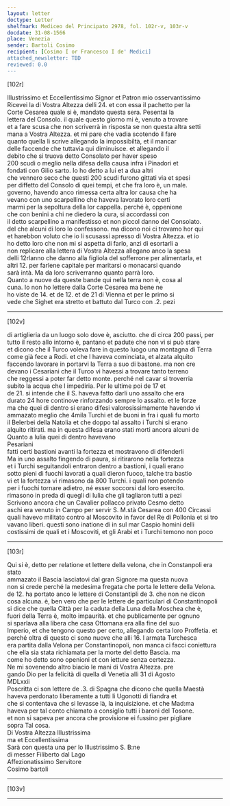 ```yaml
---
layout: letter
doctype: Letter
shelfmark: Mediceo del Principato 2978, fol. 102r-v, 103r-v
docdate: 31-08-1566
place: Venezia
sender: Bartoli Cosimo
recipient: [Cosimo I or Francesco I de' Medici]
attached_newsletter: TBD
reviewed: 0.0
---
```


[102r]  
  
  
Illustrissimo et Eccellentissimo Signor et Patron mio osservantissimo  
Ricevei la di Vostra Altezza delli 24. et con essa il pachetto per la  
Corte Cesarea quale si è, mandato questa sera. Pesentai la  
lettera del Consolo. il quale questo giorno mi è, venuto a trovare  
et a fare scusa che non scriverrà in risposta se non questa altra setti  
mana a Vostra Altezza. et mi pare che vadia scotendo il fare  
quanto quella li scrive allegando la impossibiltà, et il mancar  
delle faccende che tuttavia qui diminuisce. et allegando il  
debito che si truova detto Consolato per haver speso  
200 scudi o meglio nella difesa della causa infra i Pinadori et  
fondati con Gilio sarto. Io ho detto a lui et a dua altri  
che vennero seco che questi 200 scudi furono gittati via et spesi  
per diffetto del Consolo di quei tempi, et che fra loro è, un male.  
governo, havendo anco rimessa certa altra lor causa che ha  
vevano con uno scarpellino che haveva lavorato loro certi  
marmi per la sepoltura della lor cappella. perché è, oppenione  
che con benini a chi ne diedero la cura, si accordassi con  
il detto scarpellino a manifestisso et non piccol danno del Consolato.  
del che alcuni di loro lo confessono. ma dicono noi ci trovamo hor qui  
et harebbon voluto che io li scusassi apresso di Vostra Altezza. et io  
ho detto loro che non mi si aspetta di farlo, anzi di esortarli a  
non replicare alla lettera di Vostra Altezza allegano anco la spesa  
delli 12rlanno che danno alla figliola del sofferrone per alimentarla, et  
altri 12. per farlene capitale per maritarsi o monacarsi quando  
sarà intà. Ma da loro scriverranno quanto parrà loro.  
Quanto a nuove da queste bande qui nella terra non è, cosa al  
cuna. Io non ho lettere dalla Corte Cesarea ma bene ne  
ho viste de 14. et de 12. et de 21 di Vienna et per le primo si  
vede che Sighet era stretto et battuto dal Turco con .2. pezi  
  
---  

[102v]  
  
  
di artiglieria da un luogo solo dove è, asciutto. che di circa 200 passi, per  
tutto il resto allo intorno è, pantano et padute che non vi si può stare  
et dicono che il Turco voleva fare in questo luogo una montagna di Terra  
come già fece a Rodi. et che l haveva cominciata, et alzata alquito  
faccendo lavorare in portarvi la Terra a suo di bastone. ma non cre  
devano i Cesariani che il Turco vi havessi a trovare tanto terreno  
che reggessi a poter far detto monte. perché nel cavar si troverria  
subito la acqua che l impediria. Per le ultime poi de 17 et  
de 21. si intende che il S. haveva fatto darli uno assalto che era  
durato 24 hore continove rinforzando sempre lo assalto. et le forze  
ma che quei di dentro si erano difesi valorosissimamente havendo vi  
ammazato meglio che 4mila Turchi et de buoni in fra i quali fu morto  
il Belerbei della Natolia et che doppo tal assalto i Turchi si erano  
alquito ritirati. ma in questa difesa erano stati morti ancora alcuni de  
Quanto a Iulia quei di dentro havevano  
Pesariani  
fatti certi bastioni avanti la fortezza et mostravono di difenderli  
Ma in uno assalto fingendo di paura, si ritirarono nella fortezza  
et i Turchi seguitandoli entraron dentro a bastioni, i quali erano  
sotto pieni di fuochi lavorati a quali dieron fuoco, talche tra bastio  
vi et la fortezza vi rimasono da 800 Turchi. i quali non potendo  
per i fuochi tornare adietro, né esser soccorsi dal loro esercito.  
rimasono in preda di quegli di Iulia che gli tagliaron tutti a pezi  
Scrivono ancora che un Cavalier pollacco privato Cesmo detto  
aschi era venuto in Campo per servir S. M.stà Cesarea con 400 Circassi  
quali havevo militato contro al Moscovito in favor del Re di Pollonia et si tro  
vavano liberi. questi sono inatione di in sul mar Caspio homini delli  
costissimi de quali et i Moscoviti, et gli Arabi et i Turchi temono non poco  
  
---  

[103r]  
  
  
Qui si è, detto per relatione et lettere della velona, che in Constanpoli era stato  
ammazato il Bascia lasciatovi dal gran Signore ma questa nuova  
non si crede perché la medesima fregata che porta le lettere della Velona.  
de 12. ha portato anco le lettere di Constantipli de 3. che non ne dicon  
cosa alcuna. è, ben vero che per le lettere de particulari di Constantinopoli  
si dice che quella Città per la caduta della Luna della Moschea che è,  
fuori della Terra è, molto impaurità. et che publicamente per ognuno  
si sparlava alla libera che casa Ottomana era alla fine del suo  
Imperio, et che tengono questo per certo, allegando certa loro Proffetia. et  
perché oltra di questo ci sono nuove che alli 16. l armata Turchesca  
era partita dalla Velona per Constantinopoli, non manca ci facci coniettura  
che ella sia stata richiamata per la morte del detto Bascia. ma  
come ho detto sono openioni et con ietture senza certezza.  
Ne mi sovenendo altro biacio le mani di Vostra Altezza. pre  
gando Dio per la felicità di quella di Venetia alli 31 di Agosto  
MDLxxii  
Poscritta ci son lettere de .3. di Spagna che dicono che quella Maestà  
haveva perdonato liberamente a tutti li Ugonotti di fiandra et  
che si contentava che si levasse là, la inquisizione. et che Mad:ma  
haveva per tal conto chiamato a consiglio tutti i baroni del Tosone.  
et non si sapeva per ancora che provisione ei fussino per pigliare  
sopra Tal cosa.  
Di Vostra Altezza Illustrissima  
ma et Eccellentissima  
Sarà con questa una per lo Illustrissimo S. B:ne  
di messer Filiberto dal Lago  
Affezionatissimo Servitore  
Cosimo bartoli  
  
---  

[103v]  
  
  
  
---  

